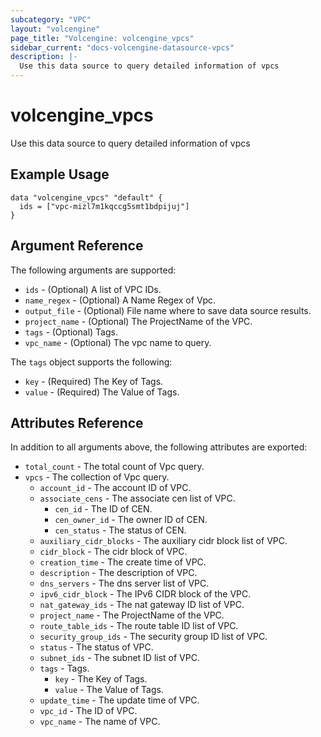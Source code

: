 ```yaml
---
subcategory: "VPC"
layout: "volcengine"
page_title: "Volcengine: volcengine_vpcs"
sidebar_current: "docs-volcengine-datasource-vpcs"
description: |-
  Use this data source to query detailed information of vpcs
---
```

# volcengine_vpcs
Use this data source to query detailed information of vpcs
## Example Usage
```hcl
data "volcengine_vpcs" "default" {
  ids = ["vpc-mizl7m1kqccg5smt1bdpijuj"]
}
```
## Argument Reference
The following arguments are supported:
* `ids` - (Optional) A list of VPC IDs.
* `name_regex` - (Optional) A Name Regex of Vpc.
* `output_file` - (Optional) File name where to save data source results.
* `project_name` - (Optional) The ProjectName of the VPC.
* `tags` - (Optional) Tags.
* `vpc_name` - (Optional) The vpc name to query.

The `tags` object supports the following:

* `key` - (Required) The Key of Tags.
* `value` - (Required) The Value of Tags.

## Attributes Reference
In addition to all arguments above, the following attributes are exported:
* `total_count` - The total count of Vpc query.
* `vpcs` - The collection of Vpc query.
    * `account_id` - The account ID of VPC.
    * `associate_cens` - The associate cen list of VPC.
        * `cen_id` - The ID of CEN.
        * `cen_owner_id` - The owner ID of CEN.
        * `cen_status` - The status of CEN.
    * `auxiliary_cidr_blocks` - The auxiliary cidr block list of VPC.
    * `cidr_block` - The cidr block of VPC.
    * `creation_time` - The create time of VPC.
    * `description` - The description of VPC.
    * `dns_servers` - The dns server list of VPC.
    * `ipv6_cidr_block` - The IPv6 CIDR block of the VPC.
    * `nat_gateway_ids` - The nat gateway ID list of VPC.
    * `project_name` - The ProjectName of the VPC.
    * `route_table_ids` - The route table ID list of VPC.
    * `security_group_ids` - The security group ID list of VPC.
    * `status` - The status of VPC.
    * `subnet_ids` - The subnet ID list of VPC.
    * `tags` - Tags.
        * `key` - The Key of Tags.
        * `value` - The Value of Tags.
    * `update_time` - The update time of VPC.
    * `vpc_id` - The ID of VPC.
    * `vpc_name` - The name of VPC.


